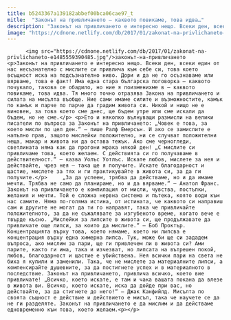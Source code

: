 ```yaml
---
title: b5243367a139182abbef00bca06cae97_t
mitle:  "Законът на привличането – каквото повикаме, това идва…"
description: "Законът на привличането е интересно нещо. Всеки ден, всеки един от нас несъзнателно с мислите си привлича към себе си, това което всъщност иска на подсъзнателно ниво. Дори и да не го осъзнаваме или вярваме, това е факт! Има една стара българска поговорка – каквото почукало, такова се обадило, но ние я поизменихме в – …"
image: "https://cdnone.netlify.com/db/2017/01/zakonat-na-privlichaneto-e1485559390485.jpg"
---
```


          <img src="https://cdnone.netlify.com/db/2017/01/zakonat-na-privlichaneto-e1485559390485.jpg"/>законът-на-привличането        <p>Законът на привличането е интересно нещо. Всеки ден, всеки един от нас несъзнателно с мислите си привлича към себе си, това което всъщност иска на подсъзнателно ниво. Дори и да не го осъзнаваме или вярваме, това е факт! Има една стара българска поговорка – каквото почукало, такова се обадило, но ние я поизменихме в – каквото повикаме, това идва. Тя много точно отразява Закона на привличането и силата на мисълта въобще. Ние сами имаме силите и възможностите, камък по камък и парче по парче да градим живота си. Никой и нищо не е виновен, за това което сме днес, ще бъдем утре или сме искали да бъдем, но не сме.</p> <p>Ето и няколко вълнуващи размисли на велики писатели по въпроса за Законът на привличането: „Човек е това, за което мисли по цел ден.“ – пише Ралф Емерсън. И ако се замислите е напълно прав, защото мислейки положително, ни се случват положителни неща, макар и живота ни да остава тежък. Ако сме черногледи, светлината няма как да прогони мрака някой ден! „С мислите си привличаме това, което желаем. С действията си го получаваме в действителност.“ – казва Уолъс Уотлъс. Искате любов, мислете за нея и действайте, чрез нея – така ще я получите. Искате благодарност и щастие, мислете за тях и ги практикувайте в живота си, за да ги получите.</p>     „За да успеем, трябва да действаме, но и да имаме мечти. Трябва не само да планираме, но и да вярваме.“ – Анатол Франс. Законът на привличането е компилация от мисли, чувства, постъпки, желания и мечти. Той е сложна нервна система и пътека, която води към нас самите. Няма по-голяма истина, от истината, че каквото си направиш сам и другите не могат да ти го направят, така че привличайте положителното, за да не съжалявате за изгубеното време, когато вече е твърде късно. „Мислейки за липсите в живота си, ще продължавате да привличате още липси, за които да мислите.“ – Боб Проктър. Концентрацията върху това, което нямаме, което ни липсва е концентрация върху една химерна липса. Тук, може би ще си зададем въпроса, ако мислим за пари, ще ги привлечем ли в живота си? Ами парите, както ги има, така и изчезват, но липсата на вътрешен покой, любов, благодарност и щастие е убийствена. Нея всички пари на света не биха я купили и заменили. Така, че не мислете за материалните липси, а компенсирайте душевните, за да постигнете успех и в материалното в последствие. Законът на привличането, привлича всичко, което вие привличате! „Всичко, което искате, е там и чака вашата покана да влезе в живота ви. Всичко, което искате, иска да дойде при вас, но действайте, за да стигнете до него!“ – Джак Канфийлд. Мисълта по своята същност е действие и действието е мисъл, така че научете се да не ги разделяте. Законът на привличането е да мислим и да действаме едновременно към това, което желаем.<p></p>        